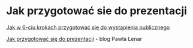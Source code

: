 Jak przygotować sie do prezentacji
==================================

[Jak w 6-ciu krokach przygotować się do wystąpienia publicznego](https://porady.pracuj.pl/zycie-zawodowe/jak-w-6-krokach-przygotowac-sie-do-wystapienia-publicznego/)

[Jak przygotować się do prezentacji](http://www.pawellenar.pl/jak-przygotowac-sie-do-prezentacji/) - blog Pawła Lenar



